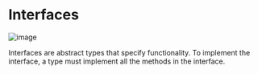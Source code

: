 # Interfaces

![image](https://media.istockphoto.com/id/1358014160/photo/we-need-to-focus-on-our-future-goals.jpg?s=612x612&w=0&k=20&c=5CgI_OQ-ieQjEBXMkyhFjHGgnVndbc1ClEIWpIOxP8c=)

Interfaces are abstract types that specify functionality. To implement the interface, a type must implement all the methods in the interface.